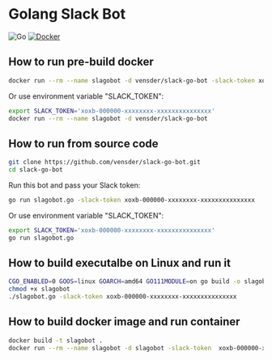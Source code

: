 # Golang Slack Bot

![Go](https://github.com/vensder/slack-go-bot/workflows/Go/badge.svg) [![Docker](https://img.shields.io/docker/cloud/build/vensder/slack-go-bot)](https://hub.docker.com/r/vensder/slack-go-bot)

## How to run pre-build docker

```bash
docker run --rm --name slagobot -d vensder/slack-go-bot -slack-token xoxb-000000-xxxxxxxx-xxxxxxxxxxxxxxx
```

Or use environment variable "SLACK_TOKEN":

```bash
export SLACK_TOKEN='xoxb-000000-xxxxxxxx-xxxxxxxxxxxxxxx'
docker run --rm --name slagobot -d vensder/slack-go-bot
```

## How to run from source code

```bash
git clone https://github.com/vensder/slack-go-bot.git
cd slack-go-bot
```

Run this bot and pass your Slack token:

```bash
go run slagobot.go -slack-token xoxb-000000-xxxxxxxx-xxxxxxxxxxxxxxx
```

Or use environment variable "SLACK_TOKEN":

```bash
export SLACK_TOKEN='xoxb-000000-xxxxxxxx-xxxxxxxxxxxxxxx'
go run slagobot.go
```

## How to build executalbe on Linux and run it

```bash
CGO_ENABLED=0 GOOS=linux GOARCH=amd64 GO111MODULE=on go build -o slagobot -v -x slagobot.go
chmod +x slagobot
./slagobot.go -slack-token xoxb-000000-xxxxxxxx-xxxxxxxxxxxxxxx
```

## How to build docker image and run container

```bash
docker build -t slagobot .
docker run --rm --name slagobot -d slagobot -slack-token  xoxb-000000-xxxxxxxx-xxxxxxxxxxxxxxx
```
